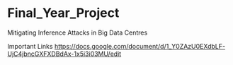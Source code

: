 # Final_Year_Project
Mitigating Inference Attacks in Big Data Centres

Important Links
https://docs.google.com/document/d/1_Y0ZAzU0EXdbLF-UjC4jbncGXFXDBdAx-1x5i3i03MU/edit
